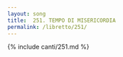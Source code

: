 ```yaml
---
layout: song
title:  251. TEMPO DI MISERICORDIA
permalink: /libretto/251/
---
```

{% include canti/251.md %}   